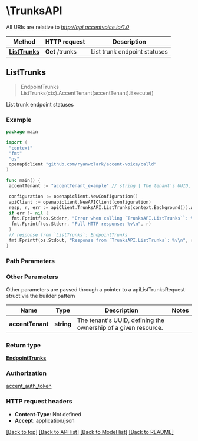 # \TrunksAPI

All URIs are relative to *<http://api.accentvoice.io/1.0>*

Method | HTTP request | Description
------------- | ------------- | -------------
[**ListTrunks**](TrunksAPI.md#ListTrunks) | **Get** /trunks | List trunk endpoint statuses

## ListTrunks

> EndpointTrunks ListTrunks(ctx).AccentTenant(accentTenant).Execute()

List trunk endpoint statuses

### Example

```go
package main

import (
 "context"
 "fmt"
 "os"
 openapiclient "github.com/ryanwclark/accent-voice/calld"
)

func main() {
 accentTenant := "accentTenant_example" // string | The tenant's UUID, defining the ownership of a given resource. (optional)

 configuration := openapiclient.NewConfiguration()
 apiClient := openapiclient.NewAPIClient(configuration)
 resp, r, err := apiClient.TrunksAPI.ListTrunks(context.Background()).AccentTenant(accentTenant).Execute()
 if err != nil {
  fmt.Fprintf(os.Stderr, "Error when calling `TrunksAPI.ListTrunks``: %v\n", err)
  fmt.Fprintf(os.Stderr, "Full HTTP response: %v\n", r)
 }
 // response from `ListTrunks`: EndpointTrunks
 fmt.Fprintf(os.Stdout, "Response from `TrunksAPI.ListTrunks`: %v\n", resp)
}
```

### Path Parameters

### Other Parameters

Other parameters are passed through a pointer to a apiListTrunksRequest struct via the builder pattern

Name | Type | Description  | Notes
------------- | ------------- | ------------- | -------------
 **accentTenant** | **string** | The tenant&#39;s UUID, defining the ownership of a given resource. |

### Return type

[**EndpointTrunks**](EndpointTrunks.md)

### Authorization

[accent_auth_token](../README.md#accent_auth_token)

### HTTP request headers

- **Content-Type**: Not defined
- **Accept**: application/json

[[Back to top]](#) [[Back to API list]](../README.md#documentation-for-api-endpoints)
[[Back to Model list]](../README.md#documentation-for-models)
[[Back to README]](../README.md)
